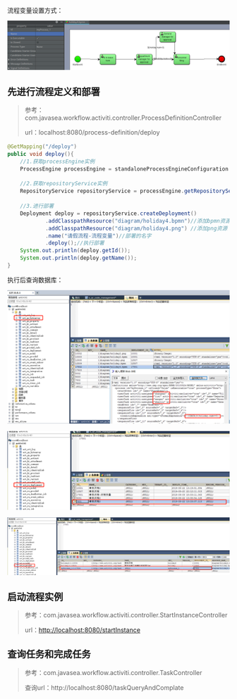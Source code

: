 流程变量设置方式：

![1568801494196](media/1568801494196.png)



## 先进行流程定义和部署

> 参考：com.javasea.workflow.activiti.controller.ProcessDefinitionController
>
> url：localhost:8080/process-definition/deploy

```java
@GetMapping("/deploy")
public void deploy(){
    //1.获取processEngine实例
    ProcessEngine processEngine = standaloneProcessEngineConfiguration.buildProcessEngine();

    //2.获取repositoryService实例
    RepositoryService repositoryService = processEngine.getRepositoryService();

    //3.进行部署
    Deployment deploy = repositoryService.createDeployment()
            .addClasspathResource("diagram/holiday4.bpmn")//添加bpmn资源
            .addClasspathResource("diagram/holiday4.png") //添加png资源
            .name("请假流程-流程变量")//部署的名字
            .deploy();//执行部署
    System.out.println(deploy.getId());
    System.out.println(deploy.getName());
}
```

执行后查询数据库：

![1568731947865](media/1568731947865.png)

![1568732195525](media/1568732195525.png)

![1568732234509](media/1568732234509.png)

## 启动流程实例

> 参考：com.javasea.workflow.activiti.controller.StartInstanceController
>
> url：<http://localhost:8080/startInstance>

## 查询任务和完成任务

> 参考：com.javasea.workflow.activiti.controller.TaskController
>
> 查询url：http://localhost:8080/taskQueryAndComplate



